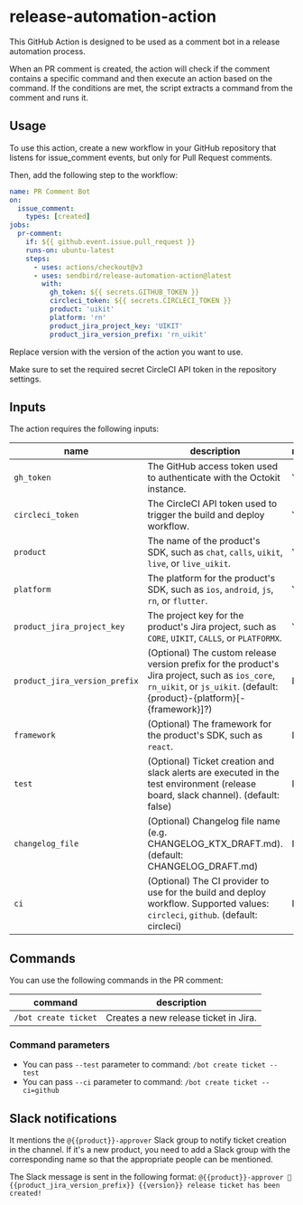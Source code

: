 # release-automation-action

This GitHub Action is designed to be used as a comment bot in a release automation process.

When an PR comment is created, the action will check if the comment contains a specific command and then execute an action based on the command.
If the conditions are met, the script extracts a command from the comment and runs it.

## Usage

To use this action, create a new workflow in your GitHub repository that listens for issue_comment events, but only for Pull Request comments.

Then, add the following step to the workflow:

```yaml
name: PR Comment Bot
on:
  issue_comment:
    types: [created]
jobs:
  pr-comment:
    if: ${{ github.event.issue.pull_request }}
    runs-on: ubuntu-latest
    steps:
      - uses: actions/checkout@v3
      - uses: sendbird/release-automation-action@latest
        with:
          gh_token: ${{ secrets.GITHUB_TOKEN }}
          circleci_token: ${{ secrets.CIRCLECI_TOKEN }}
          product: 'uikit'
          platform: 'rn'
          product_jira_project_key: 'UIKIT'
          product_jira_version_prefix: 'rn_uikit'
```

Replace version with the version of the action you want to use.

Make sure to set the required secret CircleCI API token in the repository settings.

## Inputs

The action requires the following inputs:

| name                          | description                                                                                                                                                                | required |
| ----------------------------- | -------------------------------------------------------------------------------------------------------------------------------------------------------------------------- | -------- |
| `gh_token`                    | The GitHub access token used to authenticate with the Octokit instance.                                                                                                    | Yes      |
| `circleci_token`              | The CircleCI API token used to trigger the build and deploy workflow.                                                                                                      | Yes      |
| `product`                     | The name of the product's SDK, such as `chat`, `calls`, `uikit`, `live`, or `live_uikit`.                                                                                  | Yes      |
| `platform`                    | The platform for the product's SDK, such as `ios`, `android`, `js`, `rn`, or `flutter`.                                                                                    | Yes      |
| `product_jira_project_key`    | The project key for the product's Jira project, such as `CORE`, `UIKIT`, `CALLS`, or `PLATFORMX`.                                                                          | Yes      |
| `product_jira_version_prefix` | (Optional) The custom release version prefix for the product's Jira project, such as `ios_core`, `rn_uikit`, or `js_uikit`. (default: {product}-{platform}[-{framework}]?) | No       |
| `framework`                   | (Optional) The framework for the product's SDK, such as `react`.                                                                                                           | No       |
| `test`                        | (Optional) Ticket creation and slack alerts are executed in the test environment (release board, slack channel). (default: false)                                          | No       |
| `changelog_file`              | (Optional) Changelog file name (e.g. CHANGELOG_KTX_DRAFT.md). (default: CHANGELOG_DRAFT.md)                                                                                | No       |
| `ci`                          | (Optional) The CI provider to use for the build and deploy workflow. Supported values: `circleci`, `github`. (default: circleci)                                           | No       |

## Commands

You can use the following commands in the PR comment:

| command              | description                           |
| -------------------- | ------------------------------------- |
| `/bot create ticket` | Creates a new release ticket in Jira. |

### Command parameters

- You can pass `--test` parameter to command: `/bot create ticket --test`
- You can pass `--ci` parameter to command: `/bot create ticket --ci=github`

## Slack notifications

It mentions the `@{{product}}-approver` Slack group to notify ticket creation in the channel.
If it's a new product, you need to add a Slack group with the corresponding name so that the appropriate people can be mentioned.

The Slack message is sent in the following format:
`@{{product}}-approver 🔖{{product_jira_version_prefix}} {{version}} release ticket has been created!`
